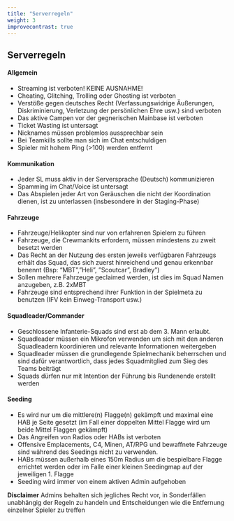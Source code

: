 ```yaml
---
title: "Serverregeln"
weight: 3
improvecontrast: true
---
```


## Serverregeln

#### Allgemein
* Streaming ist verboten! KEINE AUSNAHME!
* Cheating, Glitching, Trolling oder Ghosting ist verboten
* Verstöße gegen deutsches Recht (Verfassungswidrige Äußerungen,
  Diskriminierung, Verletzung der persönlichen Ehre usw.) sind verboten
* Das aktive Campen vor der gegnerischen Mainbase ist verboten
* Ticket Wasting ist untersagt
* Nicknames müssen problemlos aussprechbar sein
* Bei Teamkills sollte man sich im Chat entschuldigen
* Spieler mit hohem Ping (>100) werden entfernt

#### Kommunikation
* Jeder SL muss aktiv in der Serversprache (Deutsch) kommunizieren
* Spamming im Chat/Voice ist untersagt
* Das Abspielen jeder Art von Geräuschen die nicht der Koordination dienen,
  ist zu unterlassen (insbesondere in der Staging-Phase)

#### Fahrzeuge
* Fahrzeuge/Helikopter sind nur von erfahrenen Spielern zu führen
* Fahrzeuge, die Crewmankits erfordern, müssen mindestens zu zweit besetzt
  werden
* Das Recht an der Nutzung des ersten jeweils verfügbaren Fahrzeugs erhält
  das Squad, das sich zuerst hinreichend und genau erkennbar benennt
  (Bsp: “MBT”,”Heli”, ”Scoutcar”, Bradley”)
* Sollen mehrere Fahrzeuge geclaimed werden, ist dies im Squad Namen
  anzugeben, z.B. 2xMBT
* Fahrzeuge sind entsprechend ihrer Funktion in der Spielmeta zu benutzen
  (IFV kein Einweg-Transport usw.)

#### Squadleader/Commander
* Geschlossene Infanterie-Squads sind erst ab dem 3. Mann erlaubt.
* Squadleader müssen ein Mikrofon verwenden um sich mit den anderen
  Squadleadern koordinieren und relevante Informationen weitergeben
* Squadleader müssen die grundlegende Spielmechanik beherrschen und sind
  dafür verantwortlich, dass jedes Squadmitglied zum Sieg des Teams
  beiträgt
* Squads dürfen nur mit Intention der Führung bis Rundenende erstellt
  werden

#### Seeding
* Es wird nur um die mittlere(n) Flagge(n) gekämpft und maximal eine HAB
  je Seite gesetzt (im Fall einer doppelten Mittel Flagge wird um beide
  Mittel Flaggen gekämpft)
* Das Angreifen von Radios oder HABs ist verboten
* Offensive Emplacements, C4, Minen, AT/RPG und bewaffnete Fahrzeuge sind
  während des Seedings nicht zu verwenden.
* HABs müssen außerhalb eines 150m Radius um die bespielbare Flagge
  errichtet werden oder im Falle einer kleinen Seedingmap auf der
  jeweiligen 1. Flagge
* Seeding wird immer von einem aktiven Admin aufgehoben

**Disclaimer**
Admins behalten sich jegliches Recht vor, in Sonderfällen
unabhängig der Regeln zu handeln und Entscheidungen wie die
Entfernung einzelner Spieler zu treffen
